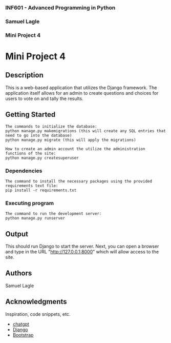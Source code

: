 ### INF601 - Advanced Programming in Python
### Samuel Lagle
### Mini Project 4


# Mini Project 4

## Description

This is a web-based application that utilizes the Django framework. The application itself allows for an admin to create questions and choices for users to vote on and tally the results.

## Getting Started

```
The commands to initialize the database:
python manage.py makemigrations (this will create any SQL entries that need to go into the database)
python manage.py migrate (this will apply the migrations)

How to create an admin account the utilize the administration functions of the site:
python manage.py createsuperuser
```

### Dependencies

```
The command to install the necessary packages using the provided requirements text file:
pip install -r requirements.txt
```

### Executing program

```
The command to run the development server:
python manage.py runserver
```

## Output

This should run Django to start the server. Next, you can open a browser and type in the URL "http://127.0.0.1:8000" which will allow access to the site. 

## Authors

Samuel Lagle

## Acknowledgments

Inspiration, code snippets, etc.
* [chatgpt](https://chatgpt.com/share/671bf733-c230-8010-84ec-80cdaacb8b4f)
* [Django](https://docs.djangoproject.com/en/4.2/intro/)
* [Bootstrap](https://getbootstrap.com/docs/5.3/components/modal/)
